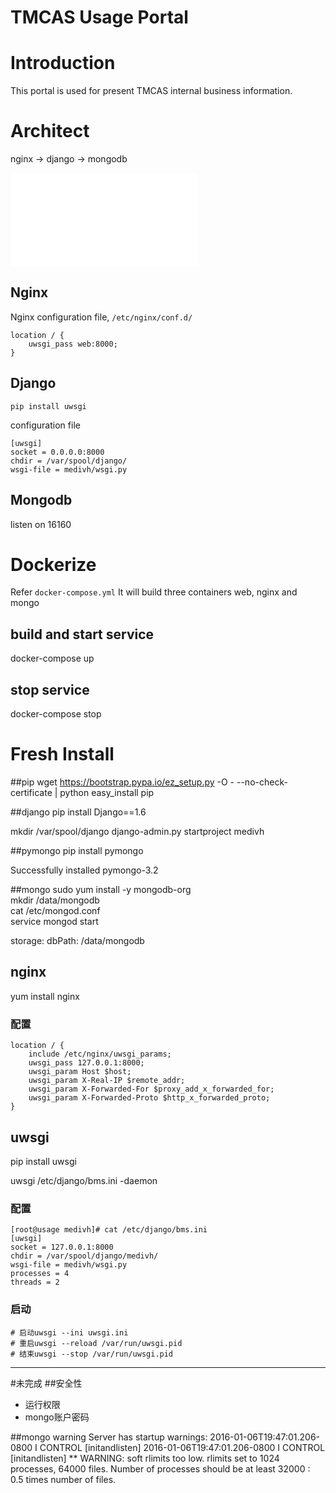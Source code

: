 TMCAS Usage Portal
====

# Introduction
This portal is used for present TMCAS internal business information.

# Architect
nginx -> django -> mongodb

![](Drawing1.vsd)

## Nginx
Nginx configuration file, `/etc/nginx/conf.d/`

```
location / {
    uwsgi_pass web:8000;
}
```

## Django
`pip install uwsgi`

configuration file
```
[uwsgi]
socket = 0.0.0.0:8000
chdir = /var/spool/django/
wsgi-file = medivh/wsgi.py
```

## Mongodb
listen on 16160


# Dockerize
Refer `docker-compose.yml`
It will build three containers web, nginx and mongo

## build and start service
docker-compose up

## stop service
docker-compose stop


# Fresh Install
##pip
wget https://bootstrap.pypa.io/ez_setup.py -O -  --no-check-certificate | python
easy_install pip

##django
pip install Django==1.6

mkdir /var/spool/django
django-admin.py startproject medivh

##pymongo
pip install pymongo

Successfully installed pymongo-3.2

##mongo
sudo yum install -y mongodb-org  
mkdir /data/mongodb  
cat /etc/mongod.conf   
service mongod start  

storage:
  dbPath: /data/mongodb

## nginx
yum install nginx

### 配置
```
location / {
    include /etc/nginx/uwsgi_params;
    uwsgi_pass 127.0.0.1:8000;
    uwsgi_param Host $host;
    uwsgi_param X-Real-IP $remote_addr;
    uwsgi_param X-Forwarded-For $proxy_add_x_forwarded_for;
    uwsgi_param X-Forwarded-Proto $http_x_forwarded_proto;
}
```

## uwsgi
pip install uwsgi

uwsgi /etc/django/bms.ini -daemon

### 配置
```
[root@usage medivh]# cat /etc/django/bms.ini 
[uwsgi]
socket = 127.0.0.1:8000
chdir = /var/spool/django/medivh/
wsgi-file = medivh/wsgi.py
processes = 4
threads = 2
```

### 启动
```
# 启动uwsgi --ini uwsgi.ini
# 重启uwsgi --reload /var/run/uwsgi.pid 
# 结束uwsgi --stop /var/run/uwsgi.pid 
```


----
#未完成
##安全性
- 运行权限  
- mongo账户密码

##mongo warning
Server has startup warnings: 
2016-01-06T19:47:01.206-0800 I CONTROL  [initandlisten] 
2016-01-06T19:47:01.206-0800 I CONTROL  [initandlisten] ** WARNING: soft rlimits too low. rlimits set to 1024 processes, 64000 files. Number of processes should be at least 32000 : 0.5 times number of files.
